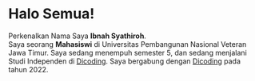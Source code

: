 # Halo Semua!
Perkenalkan Nama Saya **Ibnah Syathiroh**.\
Saya seorang **Mahasiswi** di Universitas Pembangunan Nasional Veteran Jawa Timur.
Saya sedang menempuh semester 5, dan sedang menjalani Studi Independen di [Dicoding](https://www.dicoding.com/).
Saya bergabung dengan [Dicoding](https://www.dicoding.com/) pada tahun 2022.
